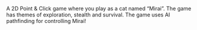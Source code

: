 A 2D Point & Click game where you
play as a cat named “Mirai”.
The game has themes of exploration,
stealth and survival.
The game uses AI pathfinding for
controlling Mirai!
